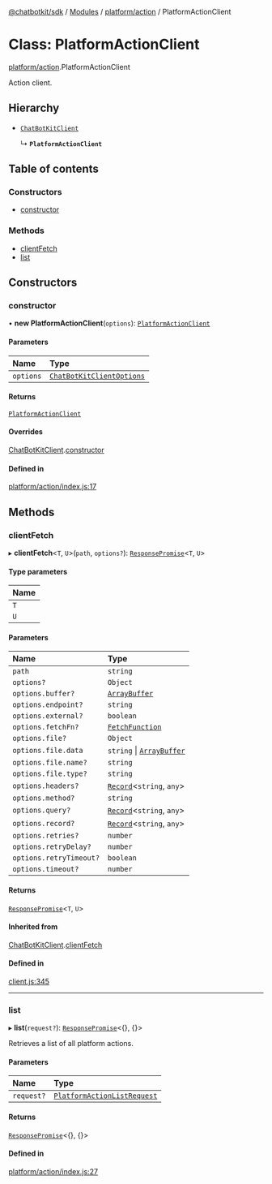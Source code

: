 [@chatbotkit/sdk](../README.md) / [Modules](../modules.md) / [platform/action](../modules/platform_action.md) / PlatformActionClient

# Class: PlatformActionClient

[platform/action](../modules/platform_action.md).PlatformActionClient

Action client.

## Hierarchy

- [`ChatBotKitClient`](client.ChatBotKitClient.md)

  ↳ **`PlatformActionClient`**

## Table of contents

### Constructors

- [constructor](platform_action.PlatformActionClient.md#constructor)

### Methods

- [clientFetch](platform_action.PlatformActionClient.md#clientfetch)
- [list](platform_action.PlatformActionClient.md#list)

## Constructors

### constructor

• **new PlatformActionClient**(`options`): [`PlatformActionClient`](platform_action.PlatformActionClient.md)

#### Parameters

| Name | Type |
| :------ | :------ |
| `options` | [`ChatBotKitClientOptions`](../interfaces/client.ChatBotKitClientOptions.md) |

#### Returns

[`PlatformActionClient`](platform_action.PlatformActionClient.md)

#### Overrides

[ChatBotKitClient](client.ChatBotKitClient.md).[constructor](client.ChatBotKitClient.md#constructor)

#### Defined in

[platform/action/index.js:17](https://github.com/chatbotkit/node-sdk/blob/main/packages/sdk/src/platform/action/index.js#L17)

## Methods

### clientFetch

▸ **clientFetch**\<`T`, `U`\>(`path`, `options?`): [`ResponsePromise`](client.ResponsePromise.md)\<`T`, `U`\>

#### Type parameters

| Name |
| :------ |
| `T` |
| `U` |

#### Parameters

| Name | Type |
| :------ | :------ |
| `path` | `string` |
| `options?` | `Object` |
| `options.buffer?` | [`ArrayBuffer`]( https://developer.mozilla.org/docs/Web/JavaScript/Reference/Global_Objects/ArrayBuffer ) |
| `options.endpoint?` | `string` |
| `options.external?` | `boolean` |
| `options.fetchFn?` | [`FetchFunction`](../modules/client.md#fetchfunction) |
| `options.file?` | `Object` |
| `options.file.data` | `string` \| [`ArrayBuffer`]( https://developer.mozilla.org/docs/Web/JavaScript/Reference/Global_Objects/ArrayBuffer ) |
| `options.file.name?` | `string` |
| `options.file.type?` | `string` |
| `options.headers?` | [`Record`]( https://www.typescriptlang.org/docs/handbook/utility-types.html#recordkeys-type )\<`string`, `any`\> |
| `options.method?` | `string` |
| `options.query?` | [`Record`]( https://www.typescriptlang.org/docs/handbook/utility-types.html#recordkeys-type )\<`string`, `any`\> |
| `options.record?` | [`Record`]( https://www.typescriptlang.org/docs/handbook/utility-types.html#recordkeys-type )\<`string`, `any`\> |
| `options.retries?` | `number` |
| `options.retryDelay?` | `number` |
| `options.retryTimeout?` | `boolean` |
| `options.timeout?` | `number` |

#### Returns

[`ResponsePromise`](client.ResponsePromise.md)\<`T`, `U`\>

#### Inherited from

[ChatBotKitClient](client.ChatBotKitClient.md).[clientFetch](client.ChatBotKitClient.md#clientfetch)

#### Defined in

[client.js:345](https://github.com/chatbotkit/node-sdk/blob/main/packages/sdk/src/client.js#L345)

___

### list

▸ **list**(`request?`): [`ResponsePromise`](client.ResponsePromise.md)\<{}, {}\>

Retrieves a list of all platform actions.

#### Parameters

| Name | Type |
| :------ | :------ |
| `request?` | [`PlatformActionListRequest`](../modules/platform_action_v1.md#platformactionlistrequest) |

#### Returns

[`ResponsePromise`](client.ResponsePromise.md)\<{}, {}\>

#### Defined in

[platform/action/index.js:27](https://github.com/chatbotkit/node-sdk/blob/main/packages/sdk/src/platform/action/index.js#L27)

